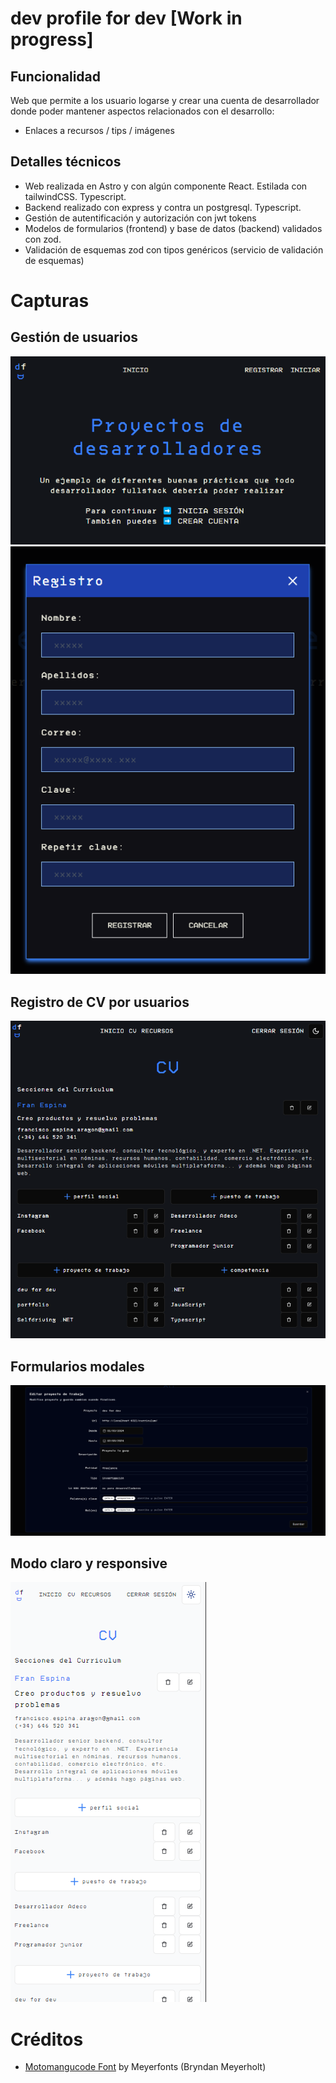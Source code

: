 # dev profile for dev [Work in progress]
## Funcionalidad
Web que permite a los usuario logarse y crear una cuenta de desarrollador donde poder mantener aspectos relacionados con el desarrollo: 
 - Enlaces a recursos / tips / imágenes

## Detalles técnicos
- Web realizada en Astro y con algún componente React. Estilada con tailwindCSS. Typescript.
- Backend realizado con express y contra un postgresql. Typescript.
- Gestión de autentificación y autorización con jwt tokens
- Modelos de formularios (frontend) y base de datos (backend) validados con zod.
- Validación de esquemas zod con tipos genéricos (servicio de validación de esquemas)

# Capturas
## Gestión de usuarios
![Pantalla de inicio](./resources/home.png)
![Registro de usuarios](./resources/register.png)
## Registro de CV por usuarios
![CV](./resources/cv.png)
## Formularios modales
![Modales](./resources/modal.png)
## Modo claro y responsive
![Modo claro y responsive](./resources/light.png)
# Créditos
- [Motomangucode Font](https://www.fontspace.com/Motomang-font-f101909)  by Meyerfonts (Bryndan Meyerholt)
